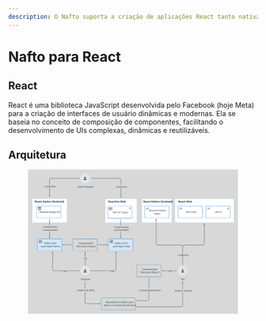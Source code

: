 ```yaml
---
description: O Nafto suporta a criação de aplicações React tanto nativas quanto para a web.
---
```


# Nafto para React

## React

React é uma biblioteca JavaScript desenvolvida pelo Facebook (hoje Meta) para a criação de interfaces de usuário dinâmicas e modernas. Ela se baseia no conceito de composição de componentes, facilitando o desenvolvimento de UIs complexas, dinâmicas e reutilizáveis.

## Arquitetura

<figure><img src="../.gitbook/assets/react-arquitetura.png" alt=""><figcaption></figcaption></figure>
